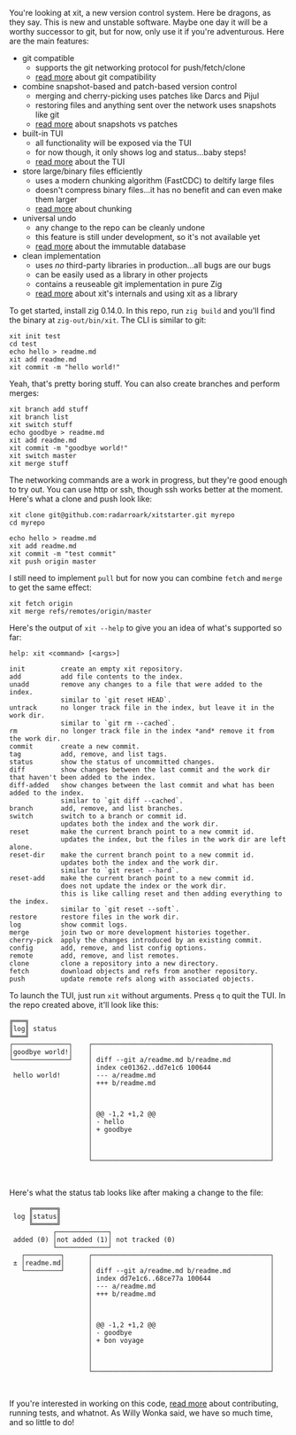 You're looking at xit, a new version control system. Here be dragons, as they say. This is new and unstable software. Maybe one day it will be a worthy successor to git, but for now, only use it if you're adventurous. Here are the main features:

* git compatible
  * supports the git networking protocol for push/fetch/clone
  * [read more](docs/compat.md) about git compatibility
* combine snapshot-based and patch-based version control
  * merging and cherry-picking uses patches like Darcs and Pijul
  * restoring files and anything sent over the network uses snapshots like git
  * [read more](docs/patch.md) about snapshots vs patches
* built-in TUI
  * all functionality will be exposed via the TUI
  * for now though, it only shows log and status...baby steps!
  * [read more](docs/tui.md) about the TUI
* store large/binary files efficiently
  * uses a modern chunking algorithm (FastCDC) to deltify large files
  * doesn't compress binary files...it has no benefit and can even make them larger
  * [read more](docs/chunk.md) about chunking
* universal undo
  * any change to the repo can be cleanly undone
  * this feature is still under development, so it's not available yet
  * [read more](docs/db.md) about the immutable database
* clean implementation
  * uses *no* third-party libraries in production...all bugs are our bugs
  * can be easily used as a library in other projects
  * contains a reuseable git implementation in pure Zig
  * [read more](docs/lib.md) about xit's internals and using xit as a library

To get started, install zig 0.14.0. In this repo, run `zig build` and you'll find the binary at `zig-out/bin/xit`. The CLI is similar to git:

```
xit init test
cd test
echo hello > readme.md
xit add readme.md
xit commit -m "hello world!"
```

Yeah, that's pretty boring stuff. You can also create branches and perform merges:

```
xit branch add stuff
xit branch list
xit switch stuff
echo goodbye > readme.md
xit add readme.md
xit commit -m "goodbye world!"
xit switch master
xit merge stuff
```

The networking commands are a work in progress, but they're good enough to try out. You can use http or ssh, though ssh works better at the moment. Here's what a clone and push look like:

```
xit clone git@github.com:radarroark/xitstarter.git myrepo
cd myrepo

echo hello > readme.md
xit add readme.md
xit commit -m "test commit"
xit push origin master
```

I still need to implement `pull` but for now you can combine `fetch` and `merge` to get the same effect:

```
xit fetch origin
xit merge refs/remotes/origin/master
```

Here's the output of `xit --help` to give you an idea of what's supported so far:

```
help: xit <command> [<args>]

init         create an empty xit repository.
add          add file contents to the index.
unadd        remove any changes to a file that were added to the index.
             similar to `git reset HEAD`.
untrack      no longer track file in the index, but leave it in the work dir.
             similar to `git rm --cached`.
rm           no longer track file in the index *and* remove it from the work dir.
commit       create a new commit.
tag          add, remove, and list tags.
status       show the status of uncommitted changes.
diff         show changes between the last commit and the work dir that haven't been added to the index.
diff-added   show changes between the last commit and what has been added to the index.
             similar to `git diff --cached`.
branch       add, remove, and list branches.
switch       switch to a branch or commit id.
             updates both the index and the work dir.
reset        make the current branch point to a new commit id.
             updates the index, but the files in the work dir are left alone.
reset-dir    make the current branch point to a new commit id.
             updates both the index and the work dir.
             similar to `git reset --hard`.
reset-add    make the current branch point to a new commit id.
             does not update the index or the work dir.
             this is like calling reset and then adding everything to the index.
             similar to `git reset --soft`.
restore      restore files in the work dir.
log          show commit logs.
merge        join two or more development histories together.
cherry-pick  apply the changes introduced by an existing commit.
config       add, remove, and list config options.
remote       add, remove, and list remotes.
clone        clone a repository into a new directory.
fetch        download objects and refs from another repository.
push         update remote refs along with associated objects.
```

To launch the TUI, just run `xit` without arguments. Press `q` to quit the TUI. In the repo created above, it'll look like this:

```
╔═══╗                                                               
║log║ status                                                        
╚═══╝                                                               
┌──────────────┐    ┌─────────────────────────────────────────────┐ 
│goodbye world!│    │                                             │ 
└──────────────┘    │ diff --git a/readme.md b/readme.md          │ 
                    │ index ce01362..dd7e1c6 100644               │ 
 hello world!       │ --- a/readme.md                             │ 
                    │ +++ b/readme.md                             │ 
                    │                                             │ 
                    │                                             │ 
                    │                                             │ 
                    │ @@ -1,2 +1,2 @@                             │ 
                    │ - hello                                     │ 
                    │ + goodbye                                   │ 
                    │                                             │ 
                    │                                             │ 
                    │                                             │ 
                    └─────────────────────────────────────────────┘ 
                                                                    
 
```

Here's what the status tab looks like after making a change to the file:

```
     ╔══════╗                                                                
 log ║status║                                                                
     ╚══════╝                                                                
           ┌─────────────┐                                                   
 added (0) │not added (1)│ not tracked (0)                                   
           └─────────────┘                                                   
   ┌─────────┐      ┌─────────────────────────────────────────────┐          
 ± │readme.md│      │                                             │          
   └─────────┘      │ diff --git a/readme.md b/readme.md          │          
                    │ index dd7e1c6..68ce77a 100644               │          
                    │ --- a/readme.md                             │          
                    │ +++ b/readme.md                             │          
                    │                                             │          
                    │                                             │          
                    │                                             │          
                    │ @@ -1,2 +1,2 @@                             │          
                    │ - goodbye                                   │          
                    │ + bon voyage                                │          
                    │                                             │          
                    │                                             │          
                    │                                             │          
                    └─────────────────────────────────────────────┘          
                                                                             
 
```

If you're interested in working on this code, [read more](docs/dev.md) about contributing, running tests, and whatnot. As Willy Wonka said, we have so much time, and so little to do!
